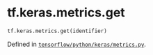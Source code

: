 <div itemscope itemtype="http://developers.google.com/ReferenceObject">
<meta itemprop="name" content="tf.keras.metrics.get" />
<meta itemprop="path" content="Stable" />
</div>

# tf.keras.metrics.get

``` python
tf.keras.metrics.get(identifier)
```



Defined in [`tensorflow/python/keras/metrics.py`](https://www.tensorflow.org/code/tensorflow/python/keras/metrics.py).

